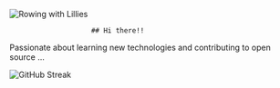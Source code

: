 ![Rowing with Lillies](https://i.giphy.com/media/v1.Y2lkPTc5MGI3NjExZWN1b3hhOWltaG41Zmx6NG1zeWppNm4wc2wwdGhmOWMzZ2drYW9jayZlcD12MV9pbnRlcm5hbF9naWZfYnlfaWQmY3Q9dg/iqU07uixfQCjzr9aEd/giphy.gif)


                        ## Hi there!!
                      
Passionate about learning new technologies and contributing to open source ...

![GitHub Streak](https://github-readme-streak-stats.herokuapp.com/?user=niylii&theme=dark)
